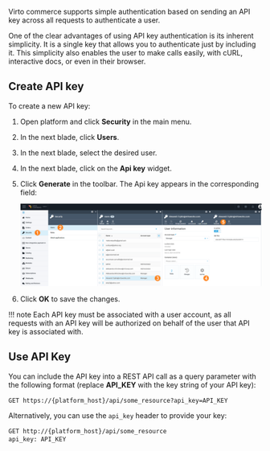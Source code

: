 ﻿
Virto commerce supports simple authentication based on sending an API key across all requests to authenticate a user.

One of the clear advantages of using API key authentication is its inherent simplicity. It is a single key that allows you to authenticate just by including it. This simplicity also enables the user to make calls easily, with cURL, interactive docs, or even in their browser.

## Create API key

To create a new API key:

1. Open platform and click **Security** in the main menu. 
1. In the next blade, click **Users**.
1. In the next blade, select the desired user. 
1. In the next blade, click on the **Api key** widget. 
1. Click **Generate** in the toolbar. The Api key appears in the corresponding field:

	![API Key widget](media/api-key-widget.png)
1. Click **OK** to save the changes.

!!! note
	Each API key must be associated with a user account, as all requests with an API key will be authorized on behalf of the user that API key is associated with.

## Use API Key

You can include the API key into a REST API call as a query parameter with the following format (replace **API_KEY** with the key string of your API key):

```
GET https://{platform_host}/api/some_resource?api_key=API_KEY
```

Alternatively, you can use the `api_key` header to provide your key:

```
GET http://{platform_host}/api/some_resource 
api_key: API_KEY
```
